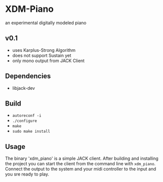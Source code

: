 # XDM-Piano
an experimental digitally modeled piano 
## v0.1
* uses Karplus-Strong Algorithm
* does not support Sustain yet
* only mono output from JACK Client 
## Dependencies
* libjack-dev
## Build
* `autoreconf -i`
* `./configure`
* `make`
* `sudo make install`
## Usage
The binary 'xdm_piano' is a simple JACK client. After building and installing the project you can start the client from the command line with `xdm_piano`. Connect the output to the system and your midi controller to the input and you sre ready to play. 

